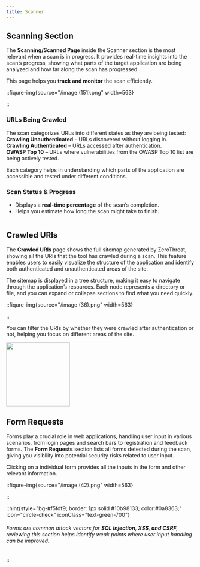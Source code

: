 ```yaml
---
title: Scanner
---
```



## Scanning Section

The **Scanning/Scanned Page** inside the Scanner section is the most relevant when a scan is in progress. It provides real-time insights into the scan’s progress, showing what parts of the target application are being analyzed and how far along the scan has progressed.

This page helps you **track and monitor** the scan efficiently.

::fiqure-img{source="/image (151).png" width=563}
<!-- <img src="/image (151).png" alt="" width="563"> -->
::


### URLs Being Crawled

The scan categorizes URLs into different states as they are being tested:\
<icon class="fa-solid fa-hourglass-half"/>**Crawling Unauthenticated** – URLs discovered without logging in.\
<icon class="fa-solid fa-hourglass-half"/>**Crawling Authenticated** – URLs accessed after authentication.\
<icon class="fa-solid fa-hourglass-half"/>**OWASP Top 10** – URLs where vulnerabilities from the OWASP Top 10 list are being actively tested.

Each category helps in understanding which parts of the application are accessible and tested under different conditions.

### Scan Status & Progress

* Displays a **real-time percentage** of the scan’s completion.
* Helps you estimate how long the scan might take to finish.

<img src="/image (153).png" alt="">

## Crawled URIs

The **Crawled URIs** page shows the full sitemap generated by ZeroThreat, showing all the URIs that the tool has crawled during a scan. This feature enables users to easily visualize the structure of the application and identify both authenticated and unauthenticated areas of the site.

The sitemap is displayed in a tree structure, making it easy to navigate through the application’s resources. Each node represents a directory or file, and you can expand or collapse sections to find what you need quickly.

::fiqure-img{source="/image (36).png" width=563}
<!-- <img src="/image (36).png" alt="" width="563"> -->
::

You can filter the URIs by whether they were crawled after authentication or not, helping you focus on different areas of the site.

<img src="/image (39).png" alt="" width="170">

## Form Requests

Forms play a crucial role in web applications, handling user input in various scenarios, from login pages and search bars to registration and feedback forms. The **Form Requests** section lists all forms detected during the scan, giving you visibility into potential security risks related to user input.

Clicking on a  individual form provides all the inputs in the form and other relevant information.

::fiqure-img{source="/image (42).png" width=563}
<!-- <img src="/image (42).png" alt="" width="563"> -->
::

::hint{style="bg-#f5fdf9; border: 1px solid #10b98133; color:#0a8363;" icon="circle-check" iconClass="text-green-700"}

###### Forms are common attack vectors for **SQL Injection, XSS, and CSRF**, reviewing this section helps identify weak points where user input handling can be improved.
::
